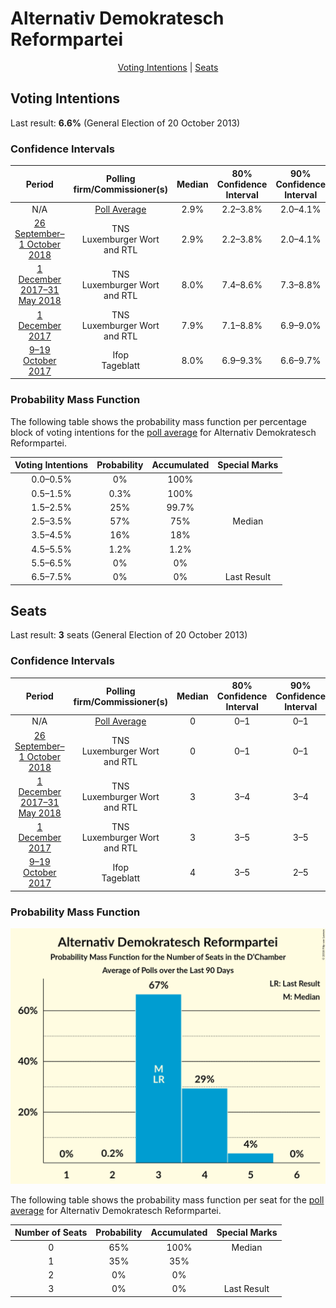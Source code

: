 # Alternativ Demokratesch Reformpartei

<p align="center"><a href="#voting-intentions">Voting Intentions</a> | <a href="#seats">Seats</a></p>

## Voting Intentions

Last result: **6.6%** (General Election of 20 October 2013)

### Confidence Intervals

| Period     | Polling firm/Commissioner(s) | Median | 80% Confidence Interval | 90% Confidence Interval | 95% Confidence Interval | 99% Confidence Interval |
|:----------:|:----------------:|:-----------:|:-----------------------:|:-----------------------:|:-----------------------:|:-----------------------:|
| N/A | [Poll Average](average.html) | 2.9% | 2.2–3.8% | 2.0–4.1% | 1.9–4.3% | 1.6–4.8% |
| [26 September–1 October 2018](2018-10-01-TNS.html) | TNS <br> Luxemburger Wort and RTL | 2.9% | 2.2–3.8% | 2.0–4.1% | 1.9–4.3% | 1.6–4.8% |
| [1 December 2017–31 May 2018](2018-05-31-TNS.html) | TNS <br> Luxemburger Wort and RTL | 8.0% | 7.4–8.6% | 7.3–8.8% | 7.1–9.0% | 6.9–9.3% |
| [1 December 2017](2017-12-01-TNS.html) | TNS <br> Luxemburger Wort and RTL | 7.9% | 7.1–8.8% | 6.9–9.0% | 6.8–9.3% | 6.4–9.7% |
| [9–19 October 2017](2017-10-19-Ifop.html) | Ifop <br> Tageblatt | 8.0% | 6.9–9.3% | 6.6–9.7% | 6.3–10.0% | 5.8–10.7% |

### Probability Mass Function

The following table shows the probability mass function per percentage block of voting intentions for the [poll average](average.html) for Alternativ Demokratesch Reformpartei.

| Voting Intentions | Probability | Accumulated | Special Marks |
|:-----------------:|:-----------:|:-----------:|:-------------:|
| 0.0–0.5% | 0% | 100% |  |
| 0.5–1.5% | 0.3% | 100% |  |
| 1.5–2.5% | 25% | 99.7% |  |
| 2.5–3.5% | 57% | 75% | Median |
| 3.5–4.5% | 16% | 18% |  |
| 4.5–5.5% | 1.2% | 1.2% |  |
| 5.5–6.5% | 0% | 0% |  |
| 6.5–7.5% | 0% | 0% | Last Result |


## Seats

Last result: **3** seats (General Election of 20 October 2013)

### Confidence Intervals

| Period     | Polling firm/Commissioner(s) | Median | 80% Confidence Interval | 90% Confidence Interval | 95% Confidence Interval | 99% Confidence Interval |
|:----------:|:----------------:|:------:|:-----------------------:|:-----------------------:|:-----------------------:|:-----------------------:|
| N/A | [Poll Average](average.html) | 0 | 0–1 | 0–1 | 0–1 | 0–1 |
| [26 September–1 October 2018](2018-10-01-TNS.html) | TNS <br> Luxemburger Wort and RTL | 0 | 0–1 | 0–1 | 0–1 | 0–1 |
| [1 December 2017–31 May 2018](2018-05-31-TNS.html) | TNS <br> Luxemburger Wort and RTL | 3 | 3–4 | 3–4 | 3–5 | 3–5 |
| [1 December 2017](2017-12-01-TNS.html) | TNS <br> Luxemburger Wort and RTL | 3 | 3–5 | 3–5 | 3–5 | 2–6 |
| [9–19 October 2017](2017-10-19-Ifop.html) | Ifop <br> Tageblatt | 4 | 3–5 | 2–5 | 2–6 | 2–7 |

### Probability Mass Function

![Graph with seats probability mass function not yet produced](average-seats-pmf-alternativdemokrateschreformpartei.png "Seats Probability Mass Function")

The following table shows the probability mass function per seat for the [poll average](average.html) for Alternativ Demokratesch Reformpartei.

| Number of Seats | Probability | Accumulated | Special Marks |
|:---------------:|:-----------:|:-----------:|:-------------:|
| 0 | 65% | 100% | Median |
| 1 | 35% | 35% |  |
| 2 | 0% | 0% |  |
| 3 | 0% | 0% | Last Result |


